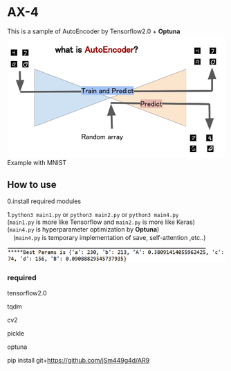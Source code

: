 # AX-4
This is a sample of AutoEncoder by Tensorflow2.0 + **Optuna**
![AE](https://github.com/jSm449g4d/AX-4/blob/master/assets/AE.png)
Example with MNIST

## How to use
0.install required modules

1.`python3 main1.py` or `python3 main2.py` or `python3 main4.py`<br>
  (`main1.py` is more like Tensorflow and `main2.py` is more like Keras)<br>
  (`main4.py` is hyperparameter optimization by **Optuna**)<br>
　(`main4.py` is temporary implementation of save, self-attention ,etc..)

![params](https://github.com/jSm449g4d/AX-4/blob/master/assets/params.png)

### required
tensorflow2.0

tqdm

cv2

pickle

optuna

pip install git+https://github.com/jSm449g4d/AR9

